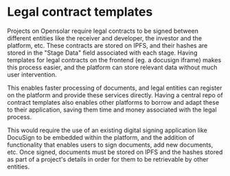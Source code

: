 # Legal contract templates

Projects on Opensolar require legal contracts to be signed between different entities like the receiver and developer, the investor and the platform, etc. These contracts are stored on IPFS, and their hashes are stored in the "Stage Data" field associated with each stage. Having templates for legal contracts on the frontend \(eg. a docusign iframe\) makes this process easier, and the platform can store relevant data without much user intervention.

This enables faster processing of documents, and legal entities can register on the platform and provide these services directly. Having a central repo of contract templates also enables other platforms to borrow and adapt these to their application, saving them time and money associated with the legal process.

This would require the use of an existing digital signing application like DocuSign to be embedded within the platform, and the addition of functionality that enables users to sign documents, add new documents, etc. Once signed, documents must be stored on IPFS and the hashes stored as part of a project's details in order for them to be retrievable by other entities.


